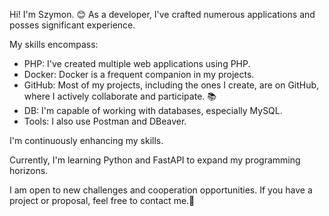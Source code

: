 Hi! I'm Szymon. 😊 As a developer, I've crafted numerous applications and posses significant experience.

My skills encompass:

- PHP: I've created multiple web applications using PHP.
- Docker: Docker is a frequent companion in my projects.
- GitHub: Most of my projects, including the ones I create, are on GitHub, where I actively collaborate and participate. 📚
- DB: I'm capable of working with databases, especially MySQL.
- Tools: I also use Postman and DBeaver.

I'm continuously enhancing my skills.

Currently, I'm learning Python and FastAPI to expand my programming horizons.

I am open to new challenges and cooperation opportunities. If you have a project or proposal, feel free to contact me.🚀

<!--- 📫 How to reach me szymonssu@gmail.com --->

